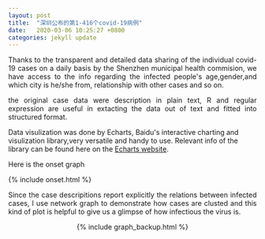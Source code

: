 ```yaml
---
layout: post
title:  "深圳公布的第1-416个covid-19病例"
date:   2020-03-06 10:25:27 +0800
categories: jekyll update
---
```

<p style="text-align:justify; text-justify:inter-ideograph;">
Thanks to the transparent and detailed data sharing of the individual covid-19 cases on a daily basis by the Shenzhen municipal health commision, we have access to the info regarding the infected people's age,gender,and which city is he/she from, relationship with other cases and so on.   
 </p>

<p style="text-align:justify; text-justify:inter-ideograph;">
the original case data were description in plain text, R and regular expression are useful in extacting the data out of text and fitted into structured format. 

Data visulization was done by Echarts, Baidu's interactive charting and visulization library,very versatile and handy to use. Relevant info of the library can be found here on the <a href="https://www.echartsjs.com/zh/index.html">Echarts website</a>.  
</p>


Here is the onset graph

{% include onset.html %}

<p style="text-align:justify; text-justify:inter-ideograph;"> 
Since the case descripitions report explicitly the relations between infected cases, I use network graph to demonstrate how cases are clusted and this kind of plot is helpful to give us a glimpse of how infectious the virus is.
</p>

<center>
{% include graph_backup.html %}
</center>
  



